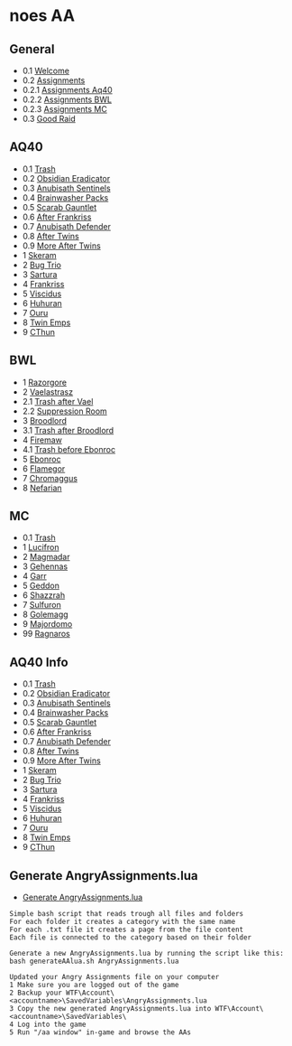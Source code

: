 # noes AA

## General

* 0.1 [Welcome](1_general/0.1_Welcome.txt)
* 0.2 [Assignments](1_general/0.2_Assignments.txt)
* 0.2.1 [Assignments Aq40](1_general/0.2.1_Aq40_tpl.txt)
* 0.2.2 [Assignments BWL](1_general/0.2.2_Bwl_tpl.txt)
* 0.2.3 [Assignments MC](1_general/0.2.3_Mc_tpl.txt)
* 0.3 [Good Raid](1_general/0.3_GoodRaid.txt)

## AQ40

* 0.1 [Trash](2_aq40/0.1_Trash.txt)
* 0.2 [Obsidian Eradicator](2_aq40/0.2_Eradicator.txt)
* 0.3 [Anubisath Sentinels](2_aq40/0.3_Sentinels.txt)
* 0.4 [Brainwasher Packs](2_aq40/0.4_Brainwashers.txt)
* 0.5 [Scarab Gauntlet](2_aq40/0.5_Gauntlet.txt)
* 0.6 [After Frankriss](2_aq40/0.6_AfterFrankriss.txt)
* 0.7 [Anubisath Defender](2_aq40/0.7_Defender.txt)
* 0.8 [After Twins](2_aq40/0.8_AfterTwins.txt)
* 0.9 [More After Twins](2_aq40/0.9_AfterTwins2.txt)
* 1 [Skeram](2_aq40/1._Skeram.txt)
* 2 [Bug Trio](2_aq40/2._Bug_Trio.txt)
* 3 [Sartura](2_aq40/3._Sartura.txt)
* 4 [Frankriss](2_aq40/4._Fankriss.txt)
* 5 [Viscidus](2_aq40/5._Viscidus.txt)
* 6 [Huhuran](2_aq40/6._Huhuran.txt)
* 7 [Ouru](2_aq40/7._Ouro.txt)
* 8 [Twin Emps](2_aq40/8._TwinEmps.txt)
* 9 [CThun](2_aq40/9._CThun.txt)

## BWL

* 1 [Razorgore](3_bwl/1._Razorgore.txt)
* 2 [Vaelastrasz](3_bwl/2._Vaelastrasz.txt)
* 2.1 [Trash after Vael](3_bwl/2.1_AfterVael.txt)
* 2.2 [Suppression Room](3_bwl/2.2_Suppression.txt)
* 3 [Broodlord](3_bwl/3._Broodlord.txt)
* 3.1 [Trash after Broodlord](3_bwl/3.1_AfterBrood.txt)
* 4 [Firemaw](3_bwl/4._Firemaw.txt)
* 4.1 [Trash before Ebonroc](3_bwl/4.1_BeforeEbonroc.txt)
* 5 [Ebonroc](3_bwl/5._Ebonroc.txt)
* 6 [Flamegor](3_bwl/6._Flamegor.txt)
* 7 [Chromaggus](3_bwl/7._Chromaggus.txt)
* 8 [Nefarian](3_bwl/8._Nefarian.txt)

## MC

* 0.1 [Trash](4_mc/0.1_Trash.txt)
* 1 [Lucifron](4_mc/1._Lucifron.txt)
* 2 [Magmadar](4_mc/2._Magmadar.txt)
* 3 [Gehennas](4_mc/3._Gehennas.txt)
* 4 [Garr](4_mc/4._Garr.txt)
* 5 [Geddon](4_mc/5._Geddon.txt)
* 6 [Shazzrah](4_mc/6._Shazzrah.txt)
* 7 [Sulfuron](4_mc/7._Sulfuron.txt)
* 8 [Golemagg](4_mc/8._Golemagg.txt)
* 9 [Majordomo](4_mc/9._Majordomo.txt)
* 99 [Ragnaros](4_mc/99_Ragnaros.txt)

## AQ40 Info

* 0.1 [Trash](5_aq40_info/0.1._Trash.txt)
* 0.2 [Obsidian Eradicator](5_aq40_info/0.2_Eradicator.txt)
* 0.3 [Anubisath Sentinels](5_aq40_info/0.3_Sentinels.txt)
* 0.4 [Brainwasher Packs](5_aq40_info/0.4_Brainwashers.txt)
* 0.5 [Scarab Gauntlet](5_aq40_info/0.5_Gauntlet.txt)
* 0.6 [After Frankriss](5_aq40_info/0.6_AfterFrankriss.txt)
* 0.7 [Anubisath Defender](5_aq40_info/0.7_Defender.txt)
* 0.8 [After Twins](5_aq40_info/0.8_AfterTwins.txt)
* 0.9 [More After Twins](5_aq40_info/0.9_AfterTwins2.txt)
* 1 [Skeram](5_aq40_info/1._Skeram.txt)
* 2 [Bug Trio](5_aq40_info/2._Bug_Trio.txt)
* 3 [Sartura](5_aq40_info/3._Sartura.txt)
* 4 [Frankriss](5_aq40_info/4._Fankriss.txt)
* 5 [Viscidus](5_aq40_info/5._Viscidus.txt)
* 6 [Huhuran](5_aq40_info/6._Huhuran.txt)
* 7 [Ouru](5_aq40_info/7._Ouro.txt)
* 8 [Twin Emps](5_aq40_info/8._TwinEmps.txt)
* 9 [CThun](5_aq40_info/9._CThun.txt)

## Generate AngryAssignments.lua

* [Generate AngryAssignments.lua](generateAAlua.sh)

```
Simple bash script that reads trough all files and folders
For each folder it creates a category with the same name
For each .txt file it creates a page from the file content
Each file is connected to the category based on their folder

Generate a new AngryAssignments.lua by running the script like this:
bash generateAAlua.sh AngryAssignments.lua

Updated your Angry Assignments file on your computer
1 Make sure you are logged out of the game
2 Backup your WTF\Account\<accountname>\SavedVariables\AngryAssignments.lua
3 Copy the new generated AngryAssignments.lua into WTF\Account\<accountname>\SavedVariables\
4 Log into the game
5 Run "/aa window" in-game and browse the AAs
```